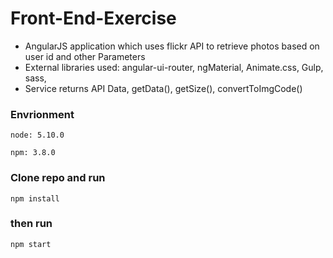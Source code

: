 # Front-End-Exercise

* AngularJS application which uses flickr API to retrieve photos based on user id and other Parameters
* External libraries used: angular-ui-router, ngMaterial, Animate.css, Gulp, sass,
* Service returns API Data, getData(), getSize(), convertToImgCode()

### Envrionment
```
node: 5.10.0
```
```
npm: 3.8.0
```

### Clone repo and run
```
npm install
```

### then run
```
npm start
```

